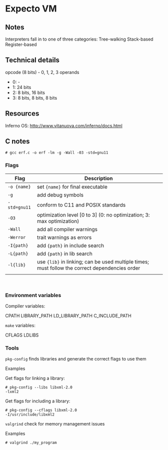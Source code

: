 # Expecto VM

## Notes

Interpreters fall in to one of three categories:
  Tree-walking
  Stack-based
  Register-based

## Technical details

opcode (8 bits) - 0, 1, 2, 3 operands
* 0: -
* 1: 24 bits
* 2: 8 bits, 16 bits
* 3: 8 bits, 8 bits, 8 bits

## Resources

Inferno OS:
  http://www.vitanuova.com/inferno/docs.html

## C notes

```
# gcc erf.c -o erf -lm -g -Wall -03 -std=gnu11
```

### Flags

| Flag | Description |
| --- | --- |
| ```-o {name}``` | set ```{name}``` for final executable |
| ```-g``` | add debug symbols |
| ```-std=gnu11``` | conform to C11 and POSIX standards |
| ```-O3``` | optimization level [0 to 3] (0: no optimization; 3: max optimization) |
| ```-Wall``` | add all compiler warnings |
| ```-Werror``` | trait warnings as errors |
| ```-I{path}``` | add ```{path}``` in include search |
| ```-L{path}``` | add ```{path}``` in lib search |
| ```-l{lib}``` | use ```{lib}``` in linking; can be used multiple times; must follow the correct dependencies order |
| | |
<br/>

### Environment variables

Compiler variables:

CPATH LIBRARY_PATH LD_LIBRARY_PATH C_INCLUDE_PATH

```make``` variables:

CFLAGS LDLIBS

### Tools
```pkg-config``` finds libraries and generate the correct flags to use them

Examples

Get flags for linking a library:
```
# pkg-config --libs libxml-2.0
-lxml2
```

Get flags for including a library:

```
# pkg-config --cflags libxml-2.0
-I/usr/include/libxml2
```

```valgrind``` check for memory management issues

Examples

```
# valgrind ./my_program
```

